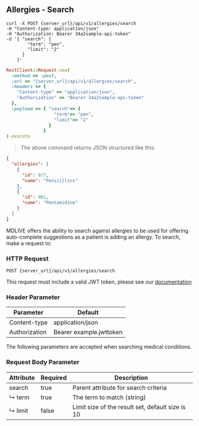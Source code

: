 ## Allergies - Search

```shell
curl -X POST {server_url}/api/v1/allergies/search
-H "Content-type: application/json"
-H "Authorization: Bearer 34a2sample-api-token"
-d '{ "search": {
        "term": "pen",
        "limit": "2"
      }
    }'
```

```ruby
RestClient::Request.new(
  :method => :post,
  :url => "{server_url}/api/v1/allergies/search",
  :headers => {
    "Content-type" => "application/json",
    "Authorization" => "Bearer 34a2sample-api-token"
  },
  :payload => { "search"=> {
                  "term"=> "pen",
                  "limit"=> "2"
                }
              }
).execute
```

> The above command returns JSON structured like this:

```json
{
  "allergies": [
    {
      "id": 977,
      "name": "Penicillins"
    },
    {
      "id": 981,
      "name": "Pentamidine"
    }
  ]
}
```

MDLIVE offers the ability to search against allergies to be used for offering auto-complete suggestions as a patient is adding an allergy.
To search, make a request to:

### HTTP Request

`POST {server_url}/api/v1/allergies/search`

This request must include a valid JWT token, please see our [documentation](#api-tokens)

### Header Parameter

Parameter | Default
--------- | -------
Content-type | application/json
Authorization| Bearer example.jwttoken

The following parameters are accepted when searching medical conditions.

### Request Body Parameter

Attribute    | Required | Description
-------------|----------|-----------------
search       | true     | Parent attribute for search criteria
↳&nbsp;term  | true     | The term to match (string)
↳&nbsp;limit | false    | Limit size of the result set, default size is 10
